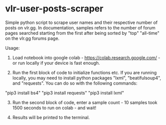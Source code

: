 # vlr-user-posts-scraper

Simple python script to scrape user names and their respective number of posts on vlr.gg.
In documentation, samples refers to the number of forum pages searched starting from the
first after being sorted by "top" "all-time" on the vlr.gg forums page.

Usage: 
1. Load notebook into google colab - https://colab.research.google.com/ - or run locally if your 
device is fast enough.

2. Run the first block of code to initialize functions etc. If you are running locally, you may
need to install python packages "lxml", "beatifulsoup4", and "requests". You can do so with the 
following commands: 

"pip3 install bs4"
"pip3 install requests"
"pip3 install lxml"

3. Run the second block of code, enter a sample count - 10 samples took 1500 seconds to run on 
colab - and wait!

4. Results will be printed to the terminal.

